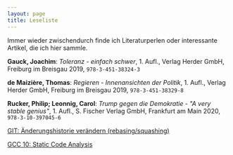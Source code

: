 ```yaml
---
layout: page
title: Leseliste
---
```



Immer wieder zwischendurch finde ich Literaturperlen oder interessante Artikel, die ich hier sammle.

**Gauck, Joachim**: *Toleranz - einfach schwer*, 1. Aufl., Verlag Herder GmbH, Freiburg im Breisgau 2019, `978-3-451-38324-3` 

**de Maizière, Thomas**: *Regieren - Innenansichten der Politik*, 1. Aufl., Verlag Herder GmbH, Freiburg im Breisgau 2019, `978-3-451-38329-8` 

**Rucker, Philip; Leonnig, Carol**: *Trump gegen die Demokratie - "A very stable genius"*, 1. Aufl., S. Fischer Verlag GmbH, Frankfurt am Main 2020, `978-3-10-397045-6`  

[GIT: Änderungshistorie verändern (rebasing/squashing)](https://git-scm.com/book/de/v1/Git-Tools-Änderungshistorie-verändern)

[GCC 10: Static Code Analysis](https://developers.redhat.com/blog/2020/03/26/static-analysis-in-gcc-10/)
